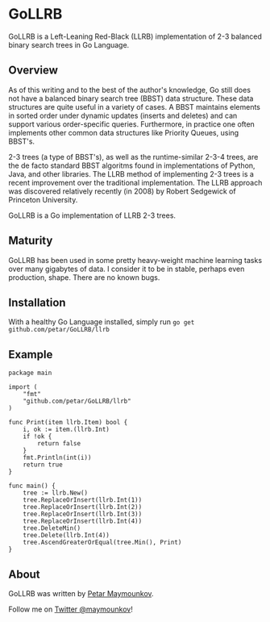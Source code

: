 # GoLLRB

GoLLRB is a Left-Leaning Red-Black (LLRB) implementation of 2-3 balanced binary
search trees in Go Language.

## Overview

As of this writing and to the best of the author's knowledge, 
Go still does not have a balanced binary search tree (BBST) data structure.
These data structures are quite useful in a variety of cases. A BBST maintains
elements in sorted order under dynamic updates (inserts and deletes) and can
support various order-specific queries. Furthermore, in practice one often
implements other common data structures like Priority Queues, using BBST's.

2-3 trees (a type of BBST's), as well as the runtime-similar 2-3-4 trees, are
the de facto standard BBST algoritms found in implementations of Python, Java,
and other libraries. The LLRB method of implementing 2-3 trees is a recent
improvement over the traditional implementation. The LLRB approach was
discovered relatively recently (in 2008) by Robert Sedgewick of Princeton
University.

GoLLRB is a Go implementation of LLRB 2-3 trees.

## Maturity

GoLLRB has been used in some pretty heavy-weight machine learning tasks over many gigabytes of data.
I consider it to be in stable, perhaps even production, shape. There are no known bugs.

## Installation

With a healthy Go Language installed, simply run `go get github.com/petar/GoLLRB/llrb`

## Example

	package main

	import (
		"fmt"
		"github.com/petar/GoLLRB/llrb"
	)

	func Print(item llrb.Item) bool {
		i, ok := item.(llrb.Int)
		if !ok {
			return false
		}
		fmt.Println(int(i))
		return true
	}

	func main() {
		tree := llrb.New()
		tree.ReplaceOrInsert(llrb.Int(1))
		tree.ReplaceOrInsert(llrb.Int(2))
		tree.ReplaceOrInsert(llrb.Int(3))
		tree.ReplaceOrInsert(llrb.Int(4))
		tree.DeleteMin()
		tree.Delete(llrb.Int(4))
		tree.AscendGreaterOrEqual(tree.Min(), Print)
	}

## About

GoLLRB was written by [Petar Maymounkov](http://pdos.csail.mit.edu/~petar/). 

Follow me on [Twitter @maymounkov](http://www.twitter.com/maymounkov)!
